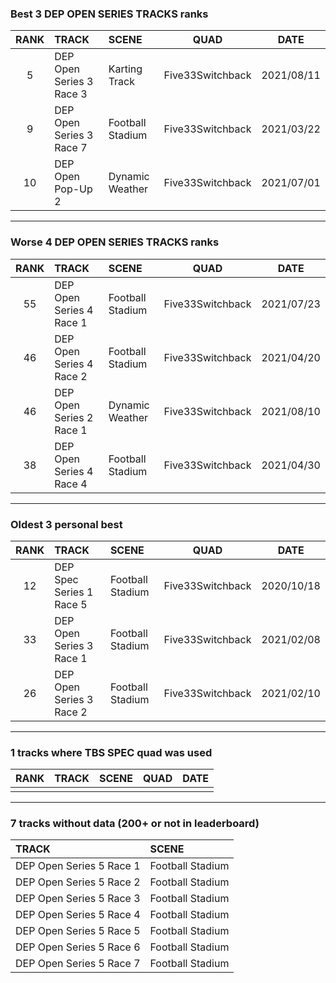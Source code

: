 ### Best 3 DEP OPEN SERIES TRACKS ranks
|RANK|TRACK|SCENE|QUAD|DATE|
|:---:|:---|:---|:---:|:---:|
|5|DEP Open Series 3 Race 3|Karting Track|Five33Switchback|2021/08/11|
|9|DEP Open Series 3 Race 7|Football Stadium|Five33Switchback|2021/03/22|
|10|DEP Open Pop-Up 2|Dynamic Weather|Five33Switchback|2021/07/01|
---
### Worse 4 DEP OPEN SERIES TRACKS ranks
|RANK|TRACK|SCENE|QUAD|DATE|
|:---:|:---|:---|:---:|:---:|
|55|DEP Open Series 4 Race 1|Football Stadium|Five33Switchback|2021/07/23|
|46|DEP Open Series 4 Race 2|Football Stadium|Five33Switchback|2021/04/20|
|46|DEP Open Series 2 Race 1|Dynamic Weather|Five33Switchback|2021/08/10|
|38|DEP Open Series 4 Race 4|Football Stadium|Five33Switchback|2021/04/30|
---
### Oldest 3 personal best
|RANK|TRACK|SCENE|QUAD|DATE|
|:---:|:---|:---|:---:|:---:|
|12|DEP Spec Series 1 Race 5|Football Stadium|Five33Switchback|2020/10/18|
|33|DEP Open Series 3 Race 1|Football Stadium|Five33Switchback|2021/02/08|
|26|DEP Open Series 3 Race 2|Football Stadium|Five33Switchback|2021/02/10|
---
### 1 tracks where TBS SPEC quad was used
|RANK|TRACK|SCENE|QUAD|DATE|
|:---:|:---|:---|:---:|:---:|
||||||
---
### 7 tracks without data (200+ or not in leaderboard)
|TRACK|SCENE|
|:---|:---|
|DEP Open Series 5 Race 1|Football Stadium|
|DEP Open Series 5 Race 2|Football Stadium|
|DEP Open Series 5 Race 3|Football Stadium|
|DEP Open Series 5 Race 4|Football Stadium|
|DEP Open Series 5 Race 5|Football Stadium|
|DEP Open Series 5 Race 6|Football Stadium|
|DEP Open Series 5 Race 7|Football Stadium|
